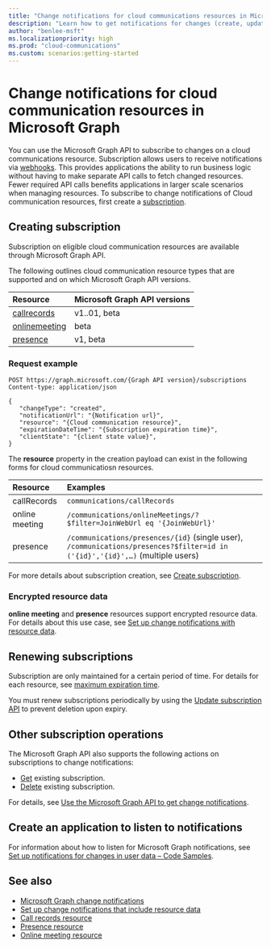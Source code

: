 ```yaml
---
title: "Change notifications for cloud communications resources in Microsoft Graph"
description: "Learn how to get notifications for changes (create, update, and delete) for cloud communications resources by using Microsoft Graph APIs"
author: "benlee-msft"
ms.localizationpriority: high
ms.prod: "cloud-communications"
ms.custom: scenarios:getting-started
---
```


# Change notifications for cloud communication resources in Microsoft Graph

You can use the Microsoft Graph API to subscribe to changes on a cloud communications resource. Subscription allows users to receive notifications via [webhooks](/graph/api/resources/webhooks). This provides applications the ability to run business logic without having to make separate API calls to fetch changed resources. Fewer required API calls benefits applications in larger scale scenarios when managing resources. To subscribe to change notifications of Cloud communication resources, first create a [subscription](/graph/api/resources/subscription).

## Creating subscription

Subscription on eligible cloud communication resources are available through Microsoft Graph API.

The following outlines cloud communication resource types that are supported and on which Microsoft Graph API versions.

| Resource           | Microsoft Graph API versions |
| :--------------------| :--------------------|
| [callrecords](/graph/api/resources/callrecords-api-overview) | v1..01, beta |
| [onlinemeeting](/graph/api/resources/onlinemeeting) | beta |
| [presence](/graph/api/resources/presence) | v1, beta |

### Request example
```http
POST https://graph.microsoft.com/{Graph API version}/subscriptions
Content-type: application/json

{
   "changeType": "created",
   "notificationUrl": "{Notification url}",
   "resource": "{Cloud communication resource}",
   "expirationDateTime": "{Subscription expiration time}",
   "clientState": "{client state value}",
}
```
The **resource** property in the creation payload can exist in the following forms for cloud communicatiosn resources.

| Resource | Examples |
| :--------| :--------|
| callRecords| `communications/callRecords` |
| online meeting | `/communications/onlineMeetings/?$filter=JoinWebUrl eq '{JoinWebUrl}'` |
| presence | `/communications/presences/{id}` (single user), `/communications/presences?$filter=id in ('{id}','{id}',…)` (multiple users) | 


For more details about subscription creation, see [Create subscription](/graph/api/subscription-post-subscriptions).

### Encrypted resource data

**online meeting** and **presence** resources support encrypted resource data. For details about this use case, see [Set up change notifications with resource data](webhooks-with-resource-data.md).

## Renewing subscriptions

Subscription are only maintained for a certain period of time. For details for each resource, see [maximum expiration time](/graph/api/resources/subscription#maximum-length-of-subscription-per-resource-type).

You must renew subscriptions periodically by using the [Update subscription API](/graph/api/subscription-update) to prevent deletion upon expiry.

## Other subscription operations

The Microsoft Graph API also supports the following actions on subscriptions to change notifications:
- [Get](/graph/api/subscription-get) existing subscription.
- [Delete](/graph/api/subscription-delete) existing subscription.

For details, see [Use the Microsoft Graph API to get change notifications](/graph/api/resources/webhooks).

## Create an application to listen to notifications

For information about how to listen for Microsoft Graph notifications, see [Set up notifications for changes in user data – Code Samples](./webhooks.md#code-samples).

## See also
- [Microsoft Graph change notifications](webhooks.md)
- [Set up change notifications that include resource data](webhooks-with-resource-data.md)
- [Call records resource](/graph/api/resources/callrecords-api-overview)
- [Presence resource](/graph/api/resources/presence)
- [Online meeting resource](/graph/api/resources/onlinemeeting)

